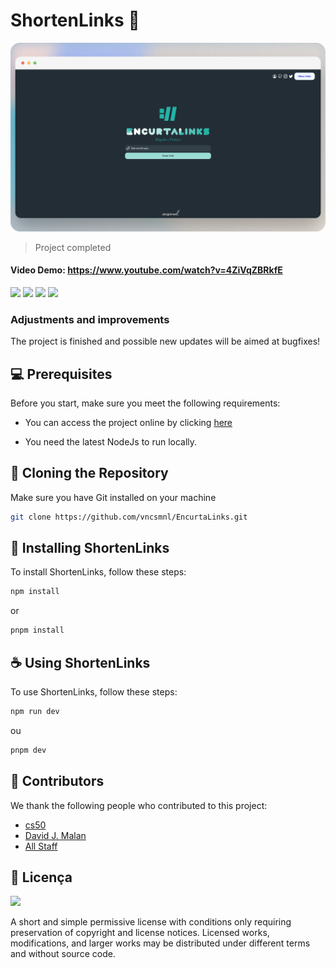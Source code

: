 # ShortenLinks 🔗

![Project Image](/public/1.png "Title")

> Project completed

#### Video Demo: https://www.youtube.com/watch?v=4ZiVqZBRkfE

<img src="https://img.shields.io/badge/JavaScript-F7DF1E?style=for-the-badge&logo=javascript&logoColor=black"> 
<img src="https://img.shields.io/badge/Node.js-43853D?style=for-the-badge&logo=node.js&logoColor=white"> 
<img src="https://img.shields.io/badge/React-20232A?style=for-the-badge&logo=react&logoColor=61DAFB"> 
<img src="https://img.shields.io/badge/CSS3-1572B6?style=for-the-badge&logo=css3&logoColor=white">

### Adjustments and improvements
The project is finished and possible new updates will be aimed at bugfixes!

## 💻 Prerequisites
Before you start, make sure you meet the following requirements:

- You can access the project online by clicking [here](https://encurta-links-ten.vercel.app/)

- You need the latest NodeJs to run locally.

## 💾 Cloning the Repository
Make sure you have Git installed on your machine

```bash
git clone https://github.com/vncsmnl/EncurtaLinks.git
```

## 🚀 Installing ShortenLinks
To install ShortenLinks, follow these steps:

```bash
npm install
```

or

```bash
pnpm install
```

## ☕ Using ShortenLinks
To use ShortenLinks, follow these steps:

```bash
npm run dev
```

ou

```bash
pnpm dev
```

## 🤝 Contributors
We thank the following people who contributed to this project:

- [cs50](https://cs50.harvard.edu/x/2023/)
- [David J. Malan](https://cs.harvard.edu/malan/)
- [All Staff](https://cs50.harvard.edu/x/2023/staff/#staff)

## 📝 Licença

<a href="https://choosealicense.com/licenses/mit"><img src="https://img.shields.io/github/license/vncsmnl/EncurtaLinks"></a>

A short and simple permissive license with conditions only requiring preservation of copyright and license notices. Licensed works, modifications, and larger works may be distributed under different terms and without source code.
